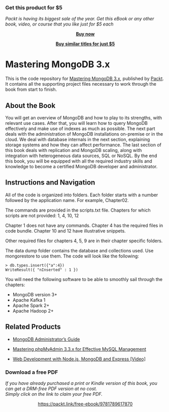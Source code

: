 
### Get this product for $5

<i>Packt is having its biggest sale of the year. Get this eBook or any other book, video, or course that you like just for $5 each</i>


<b><p align='center'>[Buy now](https://packt.link/9781789617870)</p></b>


<b><p align='center'>[Buy similar titles for just $5](https://subscription.packtpub.com/search)</p></b>


# Mastering MongoDB 3.x
This is the code repository for [Mastering MongoDB 3.x](https://www.packtpub.com/big-data-and-business-intelligence/mastering-mongodb-3x?utm_source=github&utm_medium=repository&utm_campaign=9781783982608), published by [Packt](https://www.packtpub.com/?utm_source=github). It contains all the supporting project files necessary to work through the book from start to finish.
## About the Book
You will get an overview of MongoDB and how to play to its strengths, with relevant use cases. After that, you will learn how to query MongoDB effectively and make use of indexes as much as possible. The next part deals with the administration of MongoDB installations on-premise or in the cloud. We deal with database internals in the next section, explaining storage systems and how they can affect performance. The last section of this book deals with replication and MongoDB scaling, along with integration with heterogeneous data sources, SQL or NoSQL. By the end this book, you will be equipped with all the required industry skills and knowledge to become a certified MongoDB developer and administrator.
## Instructions and Navigation
All of the code is organized into folders. Each folder starts with a number followed by the application name. For example, Chapter02.

The commands are provided in the scripts.txt file.
Chapters for which scripts are not provided:
1, 4, 10, 12

Chapter 1 does not have any commands.
Chapter 4 has the required files in code bundle.
Chapter 10 and 12 have illustrative snippets.

Other required files for chapters 4, 5, 9 are in their chapter specific folders.

The data dump folder contains the database and collections used. Use mongorestore to use them.
The code will look like the following:
```
> db.types.insert({"a":4})
WriteResult({ "nInserted" : 1 })
```

You will need the following software to be able to smoothly sail through the chapters:

* MongoDB version 3+
* Apache Kafka 1
* Apache Spark 2+
* Apache Hadoop 2+

## Related Products
* [MongoDB Administrator’s Guide](https://www.packtpub.com/big-data-and-business-intelligence/mongodb-administrator’s-guide?utm_source=github&utm_medium=repository&utm_campaign=9781787126480)

* [Mastering phpMyAdmin 3.3.x for Effective MySQL Management](https://www.packtpub.com/big-data-and-business-intelligence/mastering-phpmyadmin-33x-effective-mysql-management?utm_source=github&utm_medium=repository&utm_campaign=9781849513548)

* [Web Development with Node.js, MongoDB and Express [Video]](https://www.packtpub.com/application-development/web-development-nodejs-mongodb-and-express-video?utm_source=github&utm_medium=repository&utm_campaign=9781786463425)
### Download a free PDF

 <i>If you have already purchased a print or Kindle version of this book, you can get a DRM-free PDF version at no cost.<br>Simply click on the link to claim your free PDF.</i>
<p align="center"> <a href="https://packt.link/free-ebook/9781789617870">https://packt.link/free-ebook/9781789617870 </a> </p>